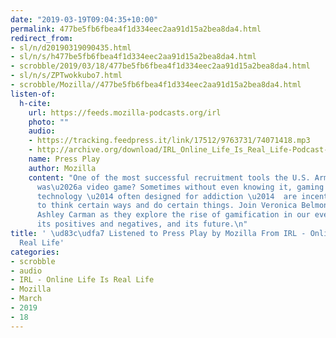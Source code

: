 ```yaml
---
date: "2019-03-19T09:04:35+10:00"
permalink: 477be5fb6fbea4f1d334eec2aa91d15a2bea8da4.html
redirect_from:
- sl/n/d20190319090435.html
- sl/n/s/h477be5fb6fbea4f1d334eec2aa91d15a2bea8da4.html
- scrobble/2019/03/18/477be5fb6fbea4f1d334eec2aa91d15a2bea8da4.html
- sl/n/s/ZPTwokkubo7.html
- scrobble/Mozilla//477be5fb6fbea4f1d334eec2aa91d15a2bea8da4.html
listen-of:
  h-cite:
    url: https://feeds.mozilla-podcasts.org/irl
    photo: ""
    audio:
    - https://tracking.feedpress.it/link/17512/9763731/74071418.mp3
    - http://archive.org/download/IRL_Online_Life_Is_Real_Life-Podcast-by-Mozilla/74071418.mp3
    name: Press Play
    author: Mozilla
    content: "One of the most successful recruitment tools the U.S. Army ever made
      was\u2026a video game? Sometimes without even knowing it, gaming elements in
      technology \u2014 often designed for addiction \u2014  are incentivizing you
      to think certain ways and do certain things. Join Veronica Belmont and co-pilot
      Ashley Carman as they explore the rise of gamification in our everyday lives,
      its positives and negatives, and its future.\n"
title: ' \ud83c\udfa7 Listened to Press Play by Mozilla From IRL - Online Life Is
  Real Life'
categories:
- scrobble
- audio
- IRL - Online Life Is Real Life
- Mozilla
- March
- 2019
- 18
---
```

